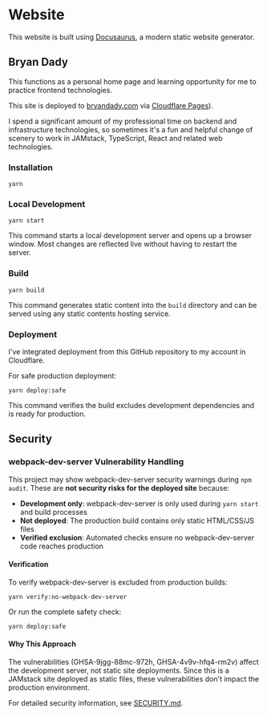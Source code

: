 # Website

This website is built using [Docusaurus](https://docusaurus.io/), a modern static website generator.

## Bryan Dady

This functions as a personal home page and learning opportunity for me to practice frontend technologies.

This site is deployed to [bryandady.com](https://bryandady.com) via [Cloudflare Pages](https://pages.cloudflare.com)).

I spend a significant amount of my professional time on backend and infrastructure technologies, so sometimes it's a fun
and helpful change of scenery to work in JAMstack, TypeScript, React and related web technologies.

### Installation

```shell
yarn
```

### Local Development

```shell
yarn start
```

This command starts a local development server and opens up a browser window. Most changes are reflected live without having to restart the server.

### Build

```shell
yarn build
```

This command generates static content into the `build` directory and can be served using any static contents hosting service.

### Deployment

I've integrated deployment from this GitHub repository to my account in Cloudflare.

For safe production deployment:

```shell
yarn deploy:safe
```

This command verifies the build excludes development dependencies and is ready for production.

## Security

### webpack-dev-server Vulnerability Handling

This project may show webpack-dev-server security warnings during `npm audit`. These are **not security risks for the deployed site** because:

- **Development only**: webpack-dev-server is only used during `yarn start` and build processes
- **Not deployed**: The production build contains only static HTML/CSS/JS files
- **Verified exclusion**: Automated checks ensure no webpack-dev-server code reaches production

#### Verification

To verify webpack-dev-server is excluded from production builds:

```shell
yarn verify:no-webpack-dev-server
```

Or run the complete safety check:

```shell
yarn deploy:safe
```

#### Why This Approach

The vulnerabilities (GHSA-9jgg-88mc-972h, GHSA-4v9v-hfq4-rm2v) affect the development server, not static site deployments. Since this is a JAMstack site deployed as static files, these vulnerabilities don't impact the production environment.

For detailed security information, see [SECURITY.md](SECURITY.md).
